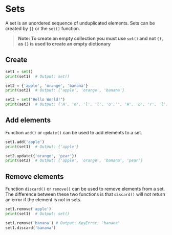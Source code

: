 # Sets

A set is an unordered sequence of unduplicated elements. Sets can be created by `{}` or the `set()` function.

> **Note: To create an empty collection you must use `set()` and not `{}`, as `{}` is used to create an empty dictionary**

## Create

```python
set1 = set()
print(set1)  # Output: set()

set2 = {'apple', 'orange', 'banana'}
print(set2)  # Output: {'apple', 'orange', 'banana'}

set3 = set("Hello World!")
print(set3)  # Output: {'H', 'e', 'l', 'l', 'o','', 'W', 'o', 'r', 'l', 'd'}
```

## Add elements

Function `add()` or `update()` can be used to add elements to a set.

```python
set1.add('apple')
print(set1)  # Output: {'apple'}

set2.update({'orange', 'pear'})
print(set2)  # Output: {'apple', 'orange', 'banana', 'pear'}
```

## Remove elements

Function `discard()` or `remove()` can be used to remove elements from a set.
The difference between these two functions is that `discard()` will not return an error if the element is not in sets.

```python
set1.remove('apple')
print(set1)  # Output: set()

set1.remove('banana') # Output: KeyError: 'banana'
set1.discard('banana')
```
